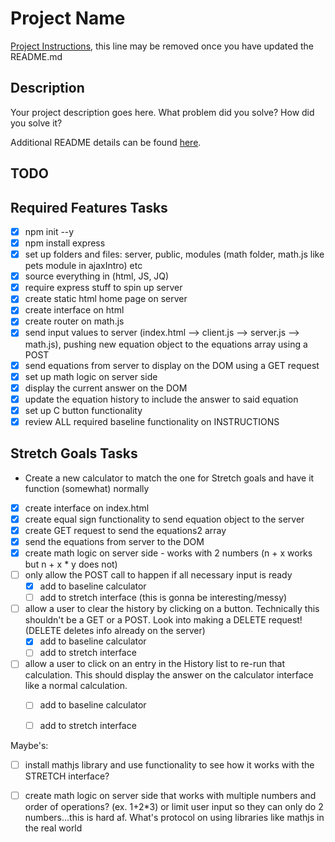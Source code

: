 # Project Name

[Project Instructions](./INSTRUCTIONS.md), this line may be removed once you have updated the README.md

## Description

Your project description goes here. What problem did you solve? How did you solve it?

Additional README details can be found [here](https://github.com/PrimeAcademy/readme-template/blob/master/README.md).

## TODO

Required Features Tasks
---
- [x] npm init --y
- [x] npm install express
- [x] set up folders and files: server, public, modules (math folder, math.js like pets module in ajaxIntro) etc
- [x] source everything in (html, JS, JQ)
- [x] require express stuff to spin up server
- [x] create static html home page on server
- [x] create interface on html
- [x] create router on math.js
- [x] send input values to server (index.html --> client.js --> server.js --> math.js), pushing new equation object to the equations array using a POST
- [x] send equations from server to display on the DOM using a GET request
- [x] set up math logic on server side
- [x] display the current answer on the DOM
- [x] update the equation history to include the answer to said equation
- [x] set up C button functionality
- [x] review ALL required baseline functionality on INSTRUCTIONS

Stretch Goals Tasks
---
- Create a new calculator to match the one for Stretch goals and have it function (somewhat) normally
- [x] create interface on index.html
- [x] create equal sign functionality to send equation object to the server
- [x] create GET request to send the equations2 array
- [x] send the equations from server to the DOM
- [x] create math logic on server side - works with 2 numbers (n + x works but n + x * y does not)
- [ ] only allow the POST call to happen if all necessary input is ready
  - [x] add to baseline calculator
  - [ ] add to stretch interface (this is gonna be interesting/messy)
- [ ] allow a user to clear the history by clicking on a button. Technically this shouldn't be a GET or a POST. Look into making a DELETE request! (DELETE deletes info already on the server)
  - [x] add to baseline calculator
  - [ ] add to stretch interface
- [ ] allow a user to click on an entry in the History list to re-run that calculation. This should display the answer on the calculator interface like a normal calculation.
  - [ ] add to baseline calculator
  - [ ] add to stretch interface



Maybe's:
- [ ] install mathjs library and use functionality to see how it works with the STRETCH interface?
- [ ] create math logic on server side that works with multiple numbers and order of operations? (ex. 1+2*3) or limit user input so they can only do 2 numbers...this is hard af. What's protocol on using libraries like mathjs in the real world
 


